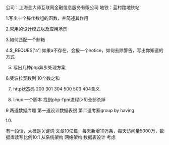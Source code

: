 公司：上海金大师互联网金融信息服务有限公司
地铁：蓝村路地铁站

1.写出十个操作数组的函数，并简述其作用

2.常用的设计模式以及应用场景

3.如何匹配一个邮箱

4.$_REQUES['a'] 如果a不存在，会报一个notice，如何去除警告，写出你知道的方式


5. 写出几种php异步处理方案

6.斐波拉契数列 10个数之和

7. http状态码 200 301 304 500 503 404含义

8. linux 一个脚本 找到php-fpm进程(>5)全部杀掉

9.两道数据库题  第一道设计数据表很 第二道考察group by having

10. 
有一段话，大概是关键词 文章10亿篇，每天新增10万条，每天访问量5000万，数据库读写比例10:1
从系统架构 网络架构 数据表设计 考虑